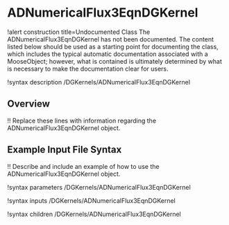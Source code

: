 # ADNumericalFlux3EqnDGKernel

!alert construction title=Undocumented Class
The ADNumericalFlux3EqnDGKernel has not been documented. The content listed below should be used as a starting point for
documenting the class, which includes the typical automatic documentation associated with a
MooseObject; however, what is contained is ultimately determined by what is necessary to make the
documentation clear for users.

!syntax description /DGKernels/ADNumericalFlux3EqnDGKernel

## Overview

!! Replace these lines with information regarding the ADNumericalFlux3EqnDGKernel object.

## Example Input File Syntax

!! Describe and include an example of how to use the ADNumericalFlux3EqnDGKernel object.

!syntax parameters /DGKernels/ADNumericalFlux3EqnDGKernel

!syntax inputs /DGKernels/ADNumericalFlux3EqnDGKernel

!syntax children /DGKernels/ADNumericalFlux3EqnDGKernel
